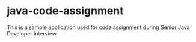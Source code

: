# java-code-assignment
This is a sample application used for code assignment during Senior Java Developer interview
